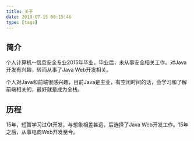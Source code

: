 ```yaml
---
title: 关于
date: 2019-07-15 00:15:46
type: [tags]
---
```


## 简介
个人计算机--信息安全专业2015年毕业，毕业后，未从事安全相关工作。对Java开发有兴趣，转而从事了Java Web开发相关。

个人对Java和前端很感兴趣，目前Java是主业，有空闲时间的话，会学习和了解前端相关的，最好就是成为全栈。

## 历程
15年，短暂学习过Qt开发，与想象相差甚远，后选择了Java Web开发工作。15年之后，从事电商Web开发至今。



